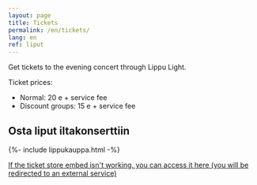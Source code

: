 ```yaml
---
layout: page
title: Tickets
permalink: /en/tickets/
lang: en
ref: liput
---
```

Get tickets to the evening concert through Lippu Light.

Ticket prices:

* Normal: 20 e + service fee
* Discount groups: 15 e + service fee

## Osta liput iltakonserttiin

{%- include lippukauppa.html -%}

[If the ticket store embed isn't working, you can access it here (you will be redirected to an external service)](https://www.eventim-light.com/fi/a/68933817f1c86e1354f542aa/e/68936163074b285131453c9e)
